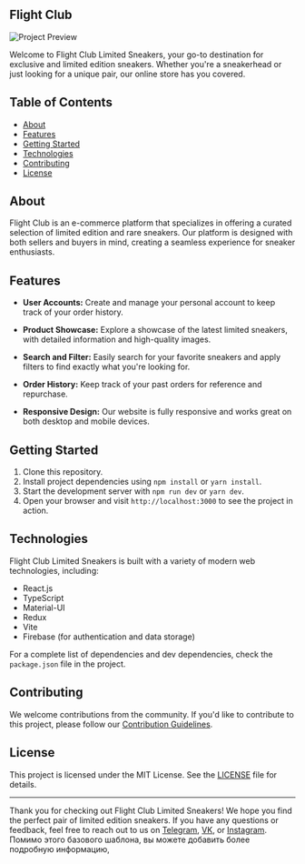 ## Flight Club

![Project Preview](https://cms-cdn.flightclub.com/3500/4f8e74f93059-2f4b-ee11-2cd6-018fc651.jpg)

Welcome to Flight Club Limited Sneakers, your go-to destination for exclusive and limited edition sneakers. Whether you're a sneakerhead or just looking for a unique pair, our online store has you covered.

## Table of Contents

- [About](#about)
- [Features](#features)
- [Getting Started](#getting-started)
- [Technologies](#technologies)
- [Contributing](#contributing)
- [License](#license)

## About

Flight Club is an e-commerce platform that specializes in offering a curated selection of limited edition and rare sneakers. Our platform is designed with both sellers and buyers in mind, creating a seamless experience for sneaker enthusiasts.

## Features

- **User Accounts:** Create and manage your personal account to keep track of your order history.

- **Product Showcase:** Explore a showcase of the latest limited sneakers, with detailed information and high-quality images.

- **Search and Filter:** Easily search for your favorite sneakers and apply filters to find exactly what you're looking for.

- **Order History:** Keep track of your past orders for reference and repurchase.

- **Responsive Design:** Our website is fully responsive and works great on both desktop and mobile devices.

## Getting Started

1. Clone this repository.
2. Install project dependencies using `npm install` or `yarn install`.
3. Start the development server with `npm run dev` or `yarn dev`.
4. Open your browser and visit `http://localhost:3000` to see the project in action.

## Technologies

Flight Club Limited Sneakers is built with a variety of modern web technologies, including:

- React.js
- TypeScript
- Material-UI
- Redux
- Vite
- Firebase (for authentication and data storage)

For a complete list of dependencies and dev dependencies, check the `package.json` file in the project.

## Contributing

We welcome contributions from the community. If you'd like to contribute to this project, please follow our [Contribution Guidelines](CONTRIBUTING.md).

## License

This project is licensed under the MIT License. See the [LICENSE](LICENSE) file for details.

---

Thank you for checking out Flight Club Limited Sneakers! We hope you find the perfect pair of limited edition sneakers. If you have any questions or feedback, feel free to reach out to us on [Telegram](https://t.me/pschPvl), [VK](https://vk.com/pashaye), or [Instagram](https://instagram.com/pschpvl).
Помимо этого базового шаблона, вы можете добавить более подробную информацию, 
